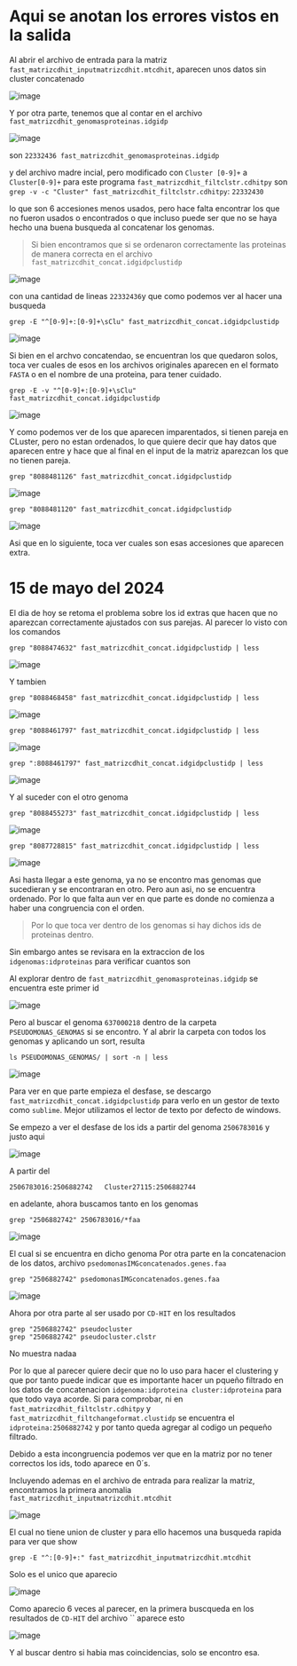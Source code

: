 # Aqui se anotan los errores vistos en la salida
Al abrir el archivo de entrada para la matriz `fast_matrizcdhit_inputmatrizcdhit.mtcdhit`, aparecen unos datos sin cluster concatenado

![image](https://github.com/Marcos0Ramirez/Pseudomnas_Bitacora/assets/88853577/a7dd0bb1-4a72-42c1-b92b-6216d00667d1)

Y por otra parte, tenemos que al contar en el archivo `fast_matrizcdhit_genomasproteinas.idgidp`

![image](https://github.com/Marcos0Ramirez/Pseudomnas_Bitacora/assets/88853577/7b0a4fe7-a384-4dff-930d-7fe97faaa12b)

son `22332436 fast_matrizcdhit_genomasproteinas.idgidp`

y del archivo madre incial, pero modificado con `Cluster [0-9]+` a  `Cluster[0-9]+` para este programa `fast_matrizcdhit_filtclstr.cdhitpy` son `grep -v -c "Cluster" fast_matrizcdhit_filtclstr.cdhitpy`: `22332430`

lo que son 6 accesiones menos usados, pero hace falta encontrar los que no fueron usados o encontrados o que incluso puede ser que no se haya hecho una buena busqueda al concatenar los genomas.

> Si bien encontramos que si se ordenaron correctamente las proteinas de manera correcta en el archivo `fast_matrizcdhit_concat.idgidpclustidp`

![image](https://github.com/Marcos0Ramirez/Pseudomnas_Bitacora/assets/88853577/8db8fe94-715a-4214-b0ff-651cf57c2769)

con una cantidad de lineas `22332436`y que como podemos ver al hacer una busqueda

```
grep -E "^[0-9]+:[0-9]+\sClu" fast_matrizcdhit_concat.idgidpclustidp
```

![image](https://github.com/Marcos0Ramirez/Pseudomnas_Bitacora/assets/88853577/89ce67d4-36d9-4870-a336-97b191b4a58c)

Si bien en el archvo concatendao, se encuentran los que quedaron solos, toca ver cuales de esos en los archivos originales aparecen en el formato `FASTA` o en el nombre de una proteina, para tener cuidado.
```
grep -E -v "^[0-9]+:[0-9]+\sClu" fast_matrizcdhit_concat.idgidpclustidp
```

![image](https://github.com/Marcos0Ramirez/Pseudomnas_Bitacora/assets/88853577/0fa4ac81-c060-4dd2-9c82-7281cd2bc754)

Y como podemos ver de los que aparecen imparentados, si tienen pareja en CLuster, pero no estan ordenados, lo que quiere decir que hay datos que aparecen entre y hace que al final en el input de la matriz aparezcan los que no tienen pareja.

```
grep "8088481126" fast_matrizcdhit_concat.idgidpclustidp
```

![image](https://github.com/Marcos0Ramirez/Pseudomnas_Bitacora/assets/88853577/296de4aa-5218-470d-bd81-d96dc91fd8ac)

```
grep "8088481120" fast_matrizcdhit_concat.idgidpclustidp
```

![image](https://github.com/Marcos0Ramirez/Pseudomnas_Bitacora/assets/88853577/3cf76cd3-d631-4c75-bb6f-da88b930b61f)

Asi que en lo siguiente, toca ver cuales son esas accesiones que aparecen extra.

# 15 de mayo del 2024
El dia de hoy se retoma el problema sobre los id extras que hacen que no aparezcan correctamente ajustados con sus parejas.
Al parecer lo visto con los comandos
```
grep "8088474632" fast_matrizcdhit_concat.idgidpclustidp | less
```
![image](https://github.com/Marcos0Ramirez/Pseudomnas_Bitacora/assets/88853577/a68ede92-5b25-4290-91e6-253194645521)

Y tambien 
```
grep "8088468458" fast_matrizcdhit_concat.idgidpclustidp | less
```
![image](https://github.com/Marcos0Ramirez/Pseudomnas_Bitacora/assets/88853577/4f6ac4dc-4406-4987-a76f-91d2e41e430d)

```
grep "8088461797" fast_matrizcdhit_concat.idgidpclustidp | less
```
![image](https://github.com/Marcos0Ramirez/Pseudomnas_Bitacora/assets/88853577/c782fcb8-04c9-4e94-ab13-a02145b75d37)

```
grep ":8088461797" fast_matrizcdhit_concat.idgidpclustidp | less
```

![image](https://github.com/Marcos0Ramirez/Pseudomnas_Bitacora/assets/88853577/167043d3-5e99-453f-95f4-685334646606)

Y al suceder con el otro genoma
```
grep "8088455273" fast_matrizcdhit_concat.idgidpclustidp | less
```
![image](https://github.com/Marcos0Ramirez/Pseudomnas_Bitacora/assets/88853577/19c68539-7679-4f3b-9989-7ceeaaebb6ee)

```
grep "8087728815" fast_matrizcdhit_concat.idgidpclustidp | less
```
![image](https://github.com/Marcos0Ramirez/Pseudomnas_Bitacora/assets/88853577/cf378729-399b-4f79-b9d5-6f24ff4f8e6c)

Asi hasta llegar a este genoma, ya no se encontro mas genomas que sucedieran y se encontraran en otro. Pero aun asi, no se encuentra ordenado. Por lo que falta aun ver en que parte es donde no comienza a haber una congruencia con el orden.

> Por lo que toca ver dentro de los genomas si hay dichos ids de proteinas dentro.

Sin embargo antes se revisara en la extraccion de los `idgenomas:idproteinas` para verificar cuantos son 

Al explorar dentro de `fast_matrizcdhit_genomasproteinas.idgidp` se encuentra este primer id

![image](https://github.com/Marcos0Ramirez/Pseudomnas_Bitacora/assets/88853577/d2441596-2a5c-419d-b6d7-163cd71e7106)

Pero al buscar el genoma `637000218` dentro de la carpeta `PSEUDOMONAS_GENOMAS` si se encontro. Y al abrir la carpeta con todos los genomas y aplicando un sort, resulta
```
ls PSEUDOMONAS_GENOMAS/ | sort -n | less
```
![image](https://github.com/Marcos0Ramirez/Pseudomnas_Bitacora/assets/88853577/5c785c20-b613-4af9-8d17-aeda03ae9239)

Para ver en que parte empieza el desfase, se descargo `fast_matrizcdhit_concat.idgidpclustidp` para verlo en un gestor de texto como `sublime`. Mejor utilizamos el lector de texto por defecto de windows.

Se empezo a ver el desfase de los ids a partir del genoma `2506783016` y justo aqui

![image](https://github.com/Marcos0Ramirez/Pseudomnas_Bitacora/assets/88853577/6329a1a7-96c5-476a-91c0-5c9d7c4d41a4)

A partir del 
```
2506783016:2506882742   Cluster27115:2506882744
```
en adelante, ahora buscamos tanto en los genomas
```
grep "2506882742" 2506783016/*faa
```
![image](https://github.com/Marcos0Ramirez/Pseudomnas_Bitacora/assets/88853577/4c8e4886-e2ea-4d68-8a2e-e8bc5b97fb1e)

El cual si se encuentra en dicho genoma
Por otra parte en la concatenacion de los datos, archivo `psedomonasIMGconcatenados.genes.faa` 
```
grep "2506882742" psedomonasIMGconcatenados.genes.faa
```

![image](https://github.com/Marcos0Ramirez/Pseudomnas_Bitacora/assets/88853577/909fd983-a201-4c29-aec4-b2d3051d02b2)

Ahora por otra parte al ser usado por `CD-HIT` en los resultados
```
grep "2506882742" pseudocluster
grep "2506882742" pseudocluster.clstr
```
No muestra nadaa

Por lo que al parecer quiere decir que no lo uso para hacer el clustering y que por tanto puede indicar que es importante hacer un pqueño filtrado en los datos de concatenacion `idgenoma:idproteina cluster:idproteina` para que todo vaya acorde.
Si para comprobar, ni en `fast_matrizcdhit_filtclstr.cdhitpy` y `fast_matrizcdhit_filtchangeformat.clustidp` se encuentra el `idproteina:2506882742` y por tanto queda agregar al codigo un pequeño filtrado.

Debido a esta incongruencia podemos ver que en la matriz por no tener correctos los ids, todo aparece en 0´s.

Incluyendo ademas en el archivo de entrada para realizar la matriz, encontramos la primera anomalia `fast_matrizcdhit_inputmatrizcdhit.mtcdhit`

![image](https://github.com/Marcos0Ramirez/Pseudomnas_Bitacora/assets/88853577/b5e1c8e0-7a0f-428f-b55a-0f9abf85b393)


El cual no tiene union de cluster y para ello hacemos una busqueda rapida para ver que show
```
grep -E "^:[0-9]+:" fast_matrizcdhit_inputmatrizcdhit.mtcdhit
```
Solo es el unico que aparecio

![image](https://github.com/Marcos0Ramirez/Pseudomnas_Bitacora/assets/88853577/0f5a1005-f719-4b58-ad7e-62aa157db8ec)

Como aparecio 6 veces al parecer, en la primera buscqueda en los resultados de `CD-HIT` del archivo `` aparece esto

![image](https://github.com/Marcos0Ramirez/Pseudomnas_Bitacora/assets/88853577/a18507aa-5380-408c-a619-5096185c9a64)

Y al buscar dentro si habia mas coincidencias, solo se encontro esa.















